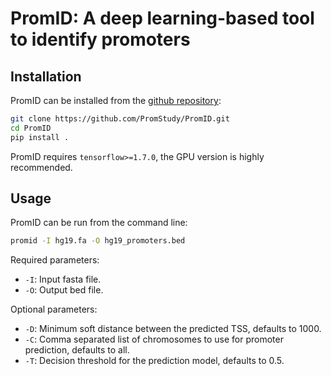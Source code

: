 # PromID: A deep learning-based tool to identify promoters

## Installation
PromID can be installed from the [github repository](https://github.com/PromStudy/PromID.git):
```sh
git clone https://github.com/PromStudy/PromID.git
cd PromID
pip install .
```
PromID requires ```tensorflow>=1.7.0```, the GPU version is highly recommended.

## Usage
PromID can be run from the command line:
```sh
promid -I hg19.fa -O hg19_promoters.bed
```
Required parameters:
 - ```-I```: Input fasta file.
 - ```-O```: Output bed file.

Optional parameters:
 - ```-D```: Minimum soft distance between the predicted TSS, defaults to 1000.
 - ```-C```: Comma separated list of chromosomes to use for promoter prediction, defaults to all.
 - ```-T```: Decision threshold for the prediction model, defaults to 0.5.